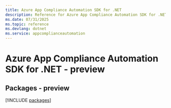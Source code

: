 ```yaml
---
title: Azure App Compliance Automation SDK for .NET
description: Reference for Azure App Compliance Automation SDK for .NET
ms.date: 07/31/2025
ms.topic: reference
ms.devlang: dotnet
ms.service: appcomplianceautomation
---
```

# Azure App Compliance Automation SDK for .NET - preview
## Packages - preview
[!INCLUDE [packages](app-compliance-automation-index.md)]